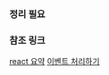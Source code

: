 ### 정리 필요

### 참조 링크
[react 요약](https://velog.io/@kyusung/react-summary)
[이벤트 처리하기](https://ko.reactjs.org/docs/handling-events.html)